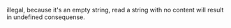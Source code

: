 illegal, because it's an empty string, read a string with no content will result in undefined consequense.  
